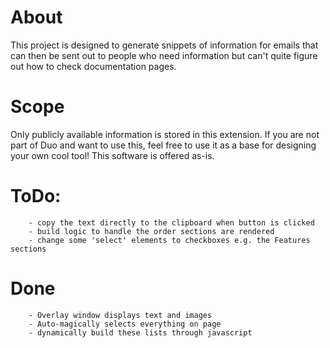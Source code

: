 # About
This project is designed to generate snippets of information for emails that can then be sent out to people who need information but can't quite figure out how to check documentation pages.
# Scope
Only publicly available information is stored in this extension. If you are not part of Duo and want to use this, feel free to use it as a base for designing your own cool tool! This software is offered as-is.
# ToDo:
        - copy the text directly to the clipboard when button is clicked
        - build logic to handle the order sections are rendered
        - change some 'select' elements to checkboxes e.g. the Features sections
# Done
        - Overlay window displays text and images
        - Auto-magically selects everything on page
        - dynamically build these lists through javascript
